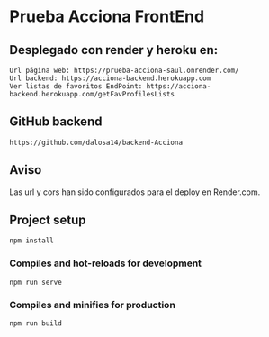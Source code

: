 # Prueba Acciona FrontEnd

## Desplegado con render y heroku en:
```
Url página web: https://prueba-acciona-saul.onrender.com/
Url backend: https://acciona-backend.herokuapp.com
Ver listas de favoritos EndPoint: https://acciona-backend.herokuapp.com/getFavProfilesLists

```
## GitHub backend
```
https://github.com/dalosa14/backend-Acciona
```

## Aviso 

Las url y cors han sido configurados para el deploy en Render.com.

## Project setup
```
npm install
```

### Compiles and hot-reloads for development
```
npm run serve
```

### Compiles and minifies for production
```
npm run build
```


